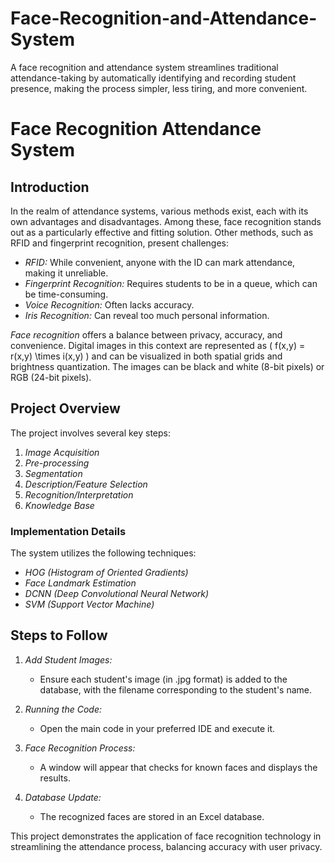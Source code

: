 # Face-Recognition-and-Attendance-System
A face recognition and attendance system streamlines traditional attendance-taking by automatically identifying and recording student presence, making the process simpler, less tiring, and more convenient.


# Face Recognition Attendance System

## Introduction

In the realm of attendance systems, various methods exist, each with its own advantages and disadvantages. Among these, face recognition stands out as a particularly effective and fitting solution. Other methods, such as RFID and fingerprint recognition, present challenges:

- *RFID:* While convenient, anyone with the ID can mark attendance, making it unreliable.
- *Fingerprint Recognition:* Requires students to be in a queue, which can be time-consuming.
- *Voice Recognition:* Often lacks accuracy.
- *Iris Recognition:* Can reveal too much personal information.

*Face recognition* offers a balance between privacy, accuracy, and convenience. Digital images in this context are represented as \( f(x,y) = r(x,y) \times i(x,y) \) and can be visualized in both spatial grids and brightness quantization. The images can be black and white (8-bit pixels) or RGB (24-bit pixels).

## Project Overview

The project involves several key steps:

1. *Image Acquisition*
2. *Pre-processing*
3. *Segmentation*
4. *Description/Feature Selection*
5. *Recognition/Interpretation*
6. *Knowledge Base*

### Implementation Details

The system utilizes the following techniques:

- *HOG (Histogram of Oriented Gradients)*
- *Face Landmark Estimation*
- *DCNN (Deep Convolutional Neural Network)*
- *SVM (Support Vector Machine)*

## Steps to Follow

1. *Add Student Images:*
   - Ensure each student's image (in .jpg format) is added to the database, with the filename corresponding to the student's name.

2. *Running the Code:*
   - Open the main code in your preferred IDE and execute it.

3. *Face Recognition Process:*
   - A window will appear that checks for known faces and displays the results.

4. *Database Update:*
   - The recognized faces are stored in an Excel database.


This project demonstrates the application of face recognition technology in streamlining the attendance process, balancing accuracy with user privacy.
